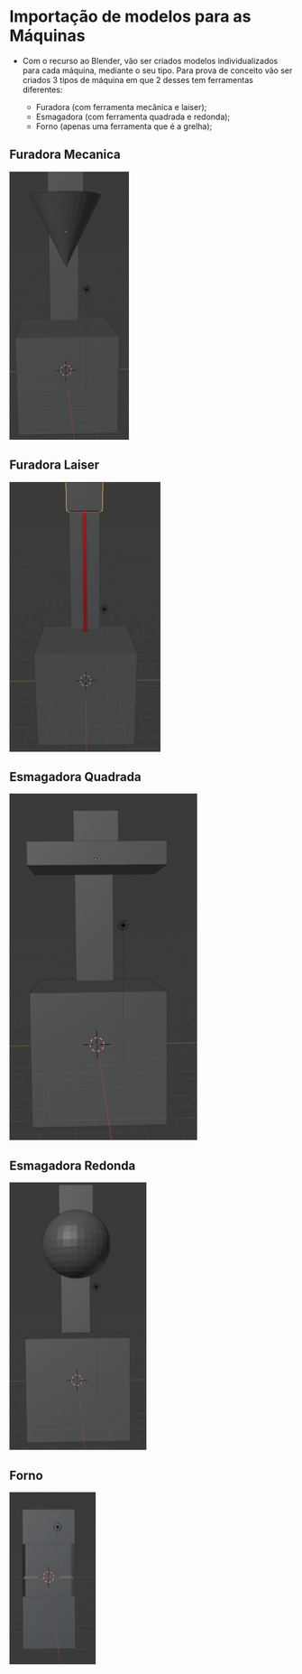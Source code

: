 # Importação de modelos para as Máquinas

- Com o recurso ao Blender, vão ser criados modelos individualizados para cada máquina, mediante o seu tipo. Para prova de conceito vão ser criados 3 tipos de máquina em que 2 desses tem ferramentas diferentes:

    - Furadora (com ferramenta mecânica e laiser);
    - Esmagadora (com ferramenta quadrada e redonda);
    - Forno (apenas uma ferramenta que é a grelha);

## Furadora Mecanica

![furadora-mecanica.png](Mecanic.PNG)

## Furadora Laiser

![furadora-laiser.png](Laiser.PNG)

## Esmagadora Quadrada

![furadora-laiser.png](EsmagaQ.PNG)

## Esmagadora Redonda

![furadora-laiser.png](EsmagaB.PNG)

## Forno

![furadora-laiser.png](Forno.PNG)